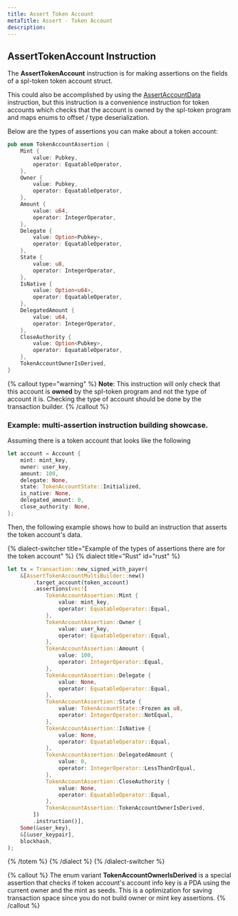 ```yaml
---
title: Assert Token Account
metaTitle: Assert - Token Account
description:
---
```


## AssertTokenAccount Instruction

The **AssertTokenAccount** instruction is for making assertions on the fields of a spl-token token account struct.

This could also be accomplished by using the [AssertAccountData](/assert/account-data) instruction, but this instruction is a convenience instruction for token accounts which checks that the account is owned by the spl-token program and maps enums to offset / type deserialization.

Below are the types of assertions you can make about a token account:

```rust
pub enum TokenAccountAssertion {
    Mint {
        value: Pubkey,
        operator: EquatableOperator,
    },
    Owner {
        value: Pubkey,
        operator: EquatableOperator,
    },
    Amount {
        value: u64,
        operator: IntegerOperator,
    },
    Delegate {
        value: Option<Pubkey>,
        operator: EquatableOperator,
    },
    State {
        value: u8,
        operator: IntegerOperator,
    },
    IsNative {
        value: Option<u64>,
        operator: EquatableOperator,
    },
    DelegatedAmount {
        value: u64,
        operator: IntegerOperator,
    },
    CloseAuthority {
        value: Option<Pubkey>,
        operator: EquatableOperator,
    },
    TokenAccountOwnerIsDerived,
}
```

{% callout type="warning" %}
**Note**: This instruction will only check that this account is **owned** by the spl-token program and not the type of account it is. Checking the type of account should be done by the transaction builder.
{% /callout %}

### Example: multi-assertion instruction building showcase.

Assuming there is a token account that looks like the following

```rust
let account = Account {
    mint: mint_key,
    owner: user_key,
    amount: 100,
    delegate: None,
    state: TokenAccountState::Initialized,
    is_native: None,
    delegated_amount: 0,
    close_authority: None,
};
```

Then, the following example shows how to build an instruction that asserts the token account's data.

{% dialect-switcher title="Example of the types of assertions there are for the token account" %}
{% dialect title="Rust" id="rust" %}

```rust
let tx = Transaction::new_signed_with_payer(
    &[AssertTokenAccountMultiBuilder::new()
        .target_account(token_account)
        .assertions(vec![
            TokenAccountAssertion::Mint {
                value: mint_key,
                operator: EquatableOperator::Equal,
            },
            TokenAccountAssertion::Owner {
                value: user_key,
                operator: EquatableOperator::Equal,
            },
            TokenAccountAssertion::Amount {
                value: 100,
                operator: IntegerOperator::Equal,
            },
            TokenAccountAssertion::Delegate {
                value: None,
                operator: EquatableOperator::Equal,
            },
            TokenAccountAssertion::State {
                value: TokenAccountState::Frozen as u8,
                operator: IntegerOperator::NotEqual,
            },
            TokenAccountAssertion::IsNative {
                value: None,
                operator: EquatableOperator::Equal,
            },
            TokenAccountAssertion::DelegatedAmount {
                value: 0,
                operator: IntegerOperator::LessThanOrEqual,
            },
            TokenAccountAssertion::CloseAuthority {
                value: None,
                operator: EquatableOperator::Equal,
            },
            TokenAccountAssertion::TokenAccountOwnerIsDerived,
        ])
        .instruction()],
    Some(&user_key),
    &[&user_keypair],
    blockhash,
);
```

{% /totem %}
{% /dialect %}
{% /dialect-switcher %}

{% callout %}
The enum variant **TokenAccountOwnerIsDerived** is a special assertion that checks if token account's account info key is a PDA using the current owner and the mint as seeds. This is a optimization for saving transaction space since you do not build owner or mint key assertions.
{% /callout %}

